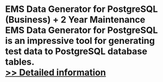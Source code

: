 # EMS Data Generator for PostgreSQL (Business) + 2 Year Maintenance<br />EMS Data Generator for PostgreSQL is an impressive tool for generating test data to PostgreSQL database tables.<br />[>> Detailed information](https://secure.shareit.com/shareit/product.html?productid=300067933&affiliateid=200057808)